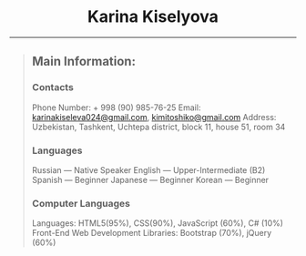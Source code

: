# <center>Karina Kiselyova</center>
---
> ## Main Information:
> ### Contacts
> Phone Number: + 998 (90) 985-76-25
> Email: karinakiseleva024@gmail.com, kimitoshiko@gmail.com
> Address: Uzbekistan, Tashkent, Uchtepa district, block 11, house 51, room 34
> ### Languages
> Russian — Native Speaker
> English — Upper-Intermediate (B2)
> Spanish — Beginner
> Japanese — Beginner
> Korean — Beginner
> ### Computer Languages
> Languages: HTML5(95%), CSS(90%), JavaScript (60%), C# (10%)
> Front-End Web Development Libraries: Bootstrap (70%), jQuery (60%)